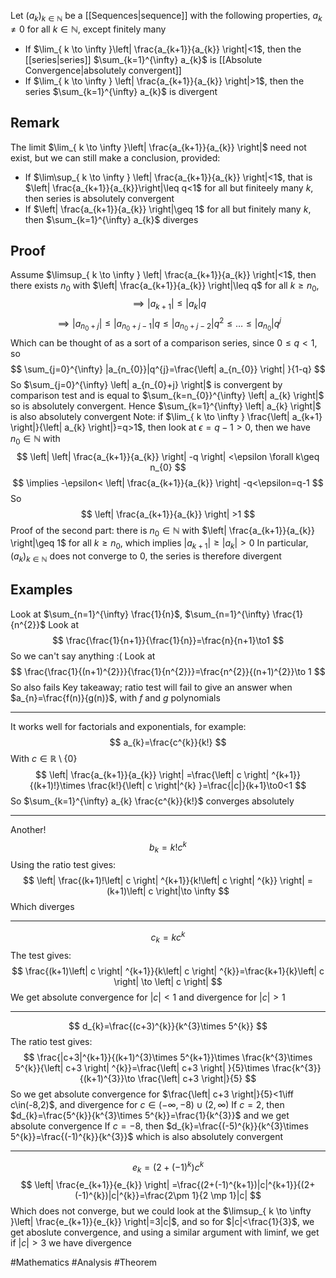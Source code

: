Let $(a_{k})_{k\in\mathbb{N}}$ be a [[Sequences|sequence]] with the following properties, $a_{k}\neq 0$ for all $k\in\mathbb{N}$, except finitely many
- If $\lim_{ k \to \infty }\left| \frac{a_{k+1}}{a_{k}} \right|<1$, then the [[series|series]] $\sum_{k=1}^{\infty} a_{k}$ is [[Absolute Convergence|absolutely convergent]]
- If $\lim_{ k \to \infty } \left| \frac{a_{k+1}}{a_{k}} \right|>1$, then the series $\sum_{k=1}^{\infty} a_{k}$ is divergent
## Remark
The limit $\lim_{ k \to \infty }\left| \frac{a_{k+1}}{a_{k}} \right|$ need not exist, but we can still make a conclusion, provided:
- If $\lim\sup_{ k \to \infty } \left| \frac{a_{k+1}}{a_{k}} \right|<1$, that is $\left|  \frac{a_{k+1}}{a_{k}}\right|\leq q<1$ for all but finiteely many $k$, then series is absolutely convergent
- If $\left| \frac{a_{k+1}}{a_{k}} \right|\geq 1$ for all but finitely many $k$, then $\sum_{k=1}^{\infty} a_{k}$ diverges
## Proof
Assume $\limsup_{ k \to \infty } \left| \frac{a_{k+1}}{a_{k}} \right|<1$, then there exists $n_{0}$ with  $\left| \frac{a_{k+1}}{a_{k}} \right|\leq q$ for all $k\geq n_{0}$, 
$$
\implies \left| a_{k+1} \right|\leq \left| a_{k} \right|q
$$
$$
\implies \left| a_{n_{0}+j} \right| \leq \left| a_{n_{0}+j-1} \right| q\leq \left| a_{n_{0}+j-2} \right| q^{2}\leq\dots \leq \left| a_{n_{0}} \right| q^{j}
$$
Which can be thought of as a sort of a comparison series, since $0\leq q<1$, so
$$
\sum_{j=0}^{\infty} |a_{n_{0}}|q^{j}=\frac{\left| a_{n_{0}} \right|  }{1-q}
$$
So $\sum_{j=0}^{\infty} \left| a_{n_{0}+j} \right|$ is convergent by comparison test and is equal to $\sum_{k=n_{0}}^{\infty} \left| a_{k} \right|$ so is absolutely convergent. Hence $\sum_{k=1}^{\infty} \left| a_{k} \right|$ is also absolutely convergent
Note: if $\lim_{ k \to \infty } \frac{\left| a_{k+1} \right|}{\left| a_{k} \right|}=q>1$, then look at $\epsilon=q-1>0$, then we have $n_{0}\in\mathbb{N}$ with 
$$
\left| \left| \frac{a_{k+1}}{a_{k}} \right| -q \right| <\epsilon \forall k\geq n_{0}
$$
$$
\implies -\epsilon< \left| \frac{a_{k+1}}{a_{k}} \right| -q<\epsilon=q-1
$$
So
$$
\left| \frac{a_{k+1}}{a_{k}} \right| >1
$$
Proof of the second part: there is $n_{0}\in\mathbb{N}$ with $\left| \frac{a_{k+1}}{a_{k}} \right|\geq 1$ for all $k\geq n_{0}$, which implies $\left| a_{k+1} \right|\geq \left| a_{k} \right|>0$
In particular, $(a_{k})_{k\in\mathbb{N}}$ does not converge to $0$, the series is therefore divergent
## Examples
Look at $\sum_{n=1}^{\infty} \frac{1}{n}$, $\sum_{n=1}^{\infty} \frac{1}{n^{2}}$
Look at
$$
\frac{\frac{1}{n+1}}{\frac{1}{n}}=\frac{n}{n+1}\to1
$$
So we can't say anything :(
Look at
$$
\frac{\frac{1}{(n+1)^{2}}}{\frac{1}{n^{2}}}=\frac{n^{2}}{(n+1)^{2}}\to 1
$$
So also fails
Key takeaway; ratio test will fail to give an answer when $a_{n}=\frac{f(n)}{g(n)}$, with $f$ and $g$ polynomials
___
It works well for factorials and exponentials, for example:
$$
a_{k}=\frac{c^{k}}{k!}
$$
With $c\in\mathbb{R}\setminus \{ 0 \}$
$$
\left| \frac{a_{k+1}}{a_{k}} \right| =\frac{\left| c \right| ^{k+1}}{(k+1)!}\times \frac{k!}{\left| c \right|^{k} }=\frac{|c|}{k+1}\to0<1
$$
So $\sum_{k=1}^{\infty} a_{k} \frac{c^{k}}{k!}$ converges absolutely
___
Another!
$$
b_{k}=k!c^{k}
$$
Using the ratio test gives:
$$
\left| \frac{(k+1)!\left| c \right| ^{k+1}}{k!\left| c \right| ^{k}} \right| =(k+1)\left| c \right|\to \infty
$$
Which diverges
___
$$
c_{k}=kc^{k}
$$
The test gives:
$$
\frac{(k+1)\left| c \right| ^{k+1}}{k\left| c \right| ^{k}}=\frac{k+1}{k}\left| c \right| \to \left| c \right| 
$$
We get absolute convergence for $|c|<1$ and divergence for $\left| c \right|>1$
___
$$
d_{k}=\frac{(c+3)^{k}}{k^{3}\times 5^{k}}
$$
The ratio test gives:
$$
\frac{|c+3|^{k+1}}{(k+1)^{3}\times 5^{k+1}}\times \frac{k^{3}\times 5^{k}}{\left| c+3 \right| ^{k}}=\frac{\left| c+3 \right| }{5}\times \frac{k^{3}}{(k+1)^{3}}\to \frac{\left| c+3 \right|}{5}
$$
So we get absolute convergence for $\frac{\left| c+3 \right|}{5}<1\iff c\in(-8,2)$, and divergence for $c\in(-\infty,-8)\cup(2,\infty)$
If $c=2$, then $d_{k}=\frac{5^{k}}{k^{3}\times 5^{k}}=\frac{1}{k^{3}}$ and we get absolute convergence
If $c=-8$, then $d_{k}=\frac{(-5)^{k}}{k^{3}\times 5^{k}}=\frac{(-1)^{k}}{k^{3}}$ which is also absolutely convergent
___
$$
e_{k}=(2+(-1)^{k})c^{k}
$$
$$
\left| \frac{e_{k+1}}{e_{k}} \right| =\frac{(2+(-1)^{k+1})|c|^{k+1}}{(2+(-1)^{k})|c|^{k}}=\frac{2\pm 1}{2 \mp 1}|c|
$$
Which does not converge, but we could look at the $\limsup_{ k \to \infty }\left| \frac{e_{k+1}}{e_{k}} \right|=3|c|$, and so for $|c|<\frac{1}{3}$, we get aboslute convergence, and using a similar argument with liminf, we get if $|c|>3$ we have divergence

#Mathematics #Analysis #Theorem